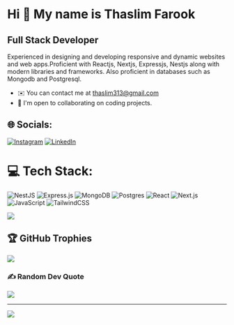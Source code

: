 Hi 👋 My name is Thaslim Farook
==============================

Full Stack Developer
---------------------------------

Experienced in designing and developing responsive and dynamic websites and web apps.Proficient with Reactjs, Nextjs, Expressjs, Nestjs along with modern libraries and frameworks. Also proficient in databases such as Mongodb and Postgresql.

* ✉️ You can contact me at [thaslim313@gmail.com](mailto:thaslim313@gmail.com)
* 🤝 I'm open to collaborating on coding projects.

## 🌐 Socials:
[![Instagram](https://img.shields.io/badge/Instagram-%23E4405F.svg?logo=Instagram&logoColor=white)](https://instagram.com/thaslim.farook) [![LinkedIn](https://img.shields.io/badge/LinkedIn-%230077B5.svg?logo=linkedin&logoColor=white)](https://linkedin.com/in/iamthaslim) 

# 💻 Tech Stack:
![NestJS](https://img.shields.io/badge/nestjs-%23E0234E.svg?style=for-the-badge&logo=nestjs&logoColor=white) ![Express.js](https://img.shields.io/badge/express.js-%23404d59.svg?style=for-the-badge&logo=express&logoColor=%2361DAFB) ![MongoDB](https://img.shields.io/badge/MongoDB-%234ea94b.svg?style=for-the-badge&logo=mongodb&logoColor=white)  ![Postgres](https://img.shields.io/badge/postgres-%23316192.svg?style=for-the-badge&logo=postgresql&logoColor=white) ![React](https://img.shields.io/badge/react-%2320232a.svg?style=for-the-badge&logo=react&logoColor=%2361DAFB)  ![Next.js](https://img.shields.io/badge/next.js-%23000000.svg?style=for-the-badge&logo=nextdotjs&logoColor=white)![JavaScript](https://img.shields.io/badge/javascript-%23323330.svg?style=for-the-badge&logo=javascript&logoColor=%23F7DF1E) ![TailwindCSS](https://img.shields.io/badge/tailwindcss-%2338B2AC.svg?style=for-the-badge&logo=tailwind-css&logoColor=white)

![](https://github-readme-stats.vercel.app/api/top-langs/?username=iamThaslim&theme=dark&hide_border=false&include_all_commits=false&count_private=false&layout=compact)

## 🏆 GitHub Trophies
![](https://github-profile-trophy.vercel.app/?username=iamThaslim&theme=radical&no-frame=false&no-bg=true&margin-w=4)

### ✍️ Random Dev Quote
![](https://quotes-github-readme.vercel.app/api?type=horizontal&theme=radical)

---
[![](https://visitcount.itsvg.in/api?id=iamThaslim&icon=0&color=0)](https://visitcount.itsvg.in)

<!-- Proudly created with GPRM ( https://gprm.itsvg.in ) -->
